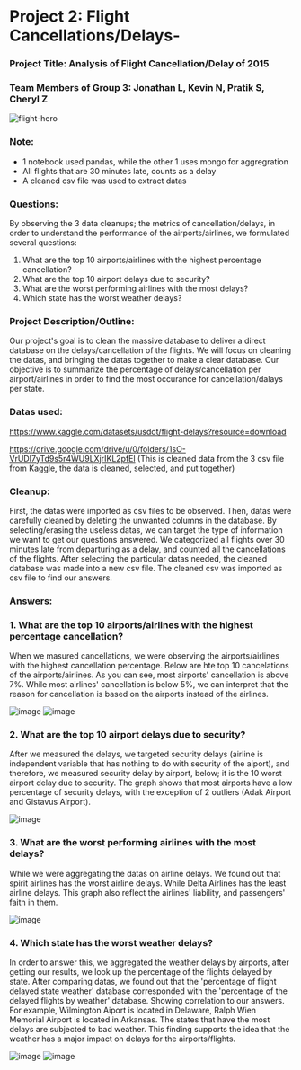 # Project 2: Flight Cancellations/Delays-


### Project Title: Analysis of Flight Cancellation/Delay of 2015


### Team Members of Group 3: Jonathan L, Kevin N, Pratik S, Cheryl Z

![flight-hero](https://user-images.githubusercontent.com/120348065/226772517-a6562c4d-304a-4fdb-88cb-f1040800ca24.jpg) 


### Note:
-  1 notebook used pandas, while the other 1 uses mongo for aggregration 
- All flights that are 30 minutes late, counts as a delay
- A cleaned csv file was used to extract datas


### Questions:

By observing the 3 data cleanups; the metrics of cancellation/delays, in order to understand the performance of the airports/airlines, we formulated several questions: 
1. What are the top 10 airports/airlines with the highest percentage cancellation?
2. What are the top 10 airport delays due to security?
3. What are the worst performing airlines with the most delays?
4. Which state has the worst weather delays?


### Project Description/Outline: 
Our project's goal is to clean the massive database to deliver a direct database on the delays/cancellation of the flights. We will focus on cleaning the datas, and bringing the datas together to make a clear database. Our objective is to summarize the percentage of delays/cancellation per airport/airlines in order to find the most occurance for cancellation/dalays per state.

### Datas used:
https://www.kaggle.com/datasets/usdot/flight-delays?resource=download

https://drive.google.com/drive/u/0/folders/1sO-VrUDI7yTd9s5r4WU9LXjrIKL2pfEl  (This is cleaned data from the 3 csv file from Kaggle, the data is cleaned, selected, and put together)

### Cleanup:
First, the datas were imported as csv files to be observed. Then, datas were carefully cleaned by deleting the unwanted columns in the database. By selecting/erasing the useless datas, we can target the type of information we want to get our questions answered. We categorized all flights over 30 minutes late from departuring as a delay, and counted all the cancellations of the flights. After selecting the particular datas needed, the cleaned database was made into a new csv file. The cleaned csv was imported as csv file to find our answers.  


### Answers:

### 1. What are the top 10 airports/airlines with the highest percentage cancellation?

When we masured cancellations, we were observing the airports/airlines with the highest cancellation percentage. Below are hte top 10 cancelations of the airports/airlines. As you can see, most airports' cancellation is above 7%. While most airlines' cancellation is below 5%, we can interpret that the reason for cancellation is based on the airports instead of the airlines.



![image](https://user-images.githubusercontent.com/120348065/227396214-8a7bb4ef-a780-469a-9976-a0bcb6e03a34.png)  ![image](https://user-images.githubusercontent.com/120348065/227396381-c5545165-badd-4cc7-9534-339ed24821e8.png)

### 2. What are the top 10 airport delays due to security?

After we measured the delays, we targeted security delays (airline is independent variable that has nothing to do with security of the aiport), and therefore, we measured security delay by airport, below; it is the 10 worst airport delay due to security. The graph shows that most airports have a low percentage of security delays, with the exception of 2 outliers (Adak Airport and Gistavus Airport). 


![image](https://user-images.githubusercontent.com/120348065/227397819-954ba479-50c5-4254-8faa-c8e04a5b10ff.png)



### 3. What are the worst performing airlines with the most delays?

While we were aggregating the datas on airline delays. We found out that spirit airlines has the worst airline delays. While Delta Airlines has the least airline delays. This graph also reflect the airlines' liability, and passengers' faith in them. 


![image](https://user-images.githubusercontent.com/120348065/227399701-82de90b1-576b-4dca-a0fe-3029b984dc21.png)



### 4. Which state has the worst weather delays?

In order to answer this, we aggregated the weather delays by airports, after getting our results, we look up the percentage of the flights delayed by state. After comparing datas, we found out that the 'percentage of flight delayed state weather' database corresponded with the 'percentage of the delayed flights by weather' database. Showing correlation to our answers. For example, Wilmington Aiport is located in Delaware, Ralph Wien Memorial Airport is located in Arkansas. The states that have the most delays are subjected to bad weather. This finding supports the idea that the weather has a major impact on delays for the airports/flights.

![image](https://user-images.githubusercontent.com/120348065/227401571-928b8275-ef66-47ee-ae90-eba1f537efc6.png)
![image](https://user-images.githubusercontent.com/120348065/227401542-f9b322be-8a05-4f45-bdc2-26501f2ec67e.png)
  




